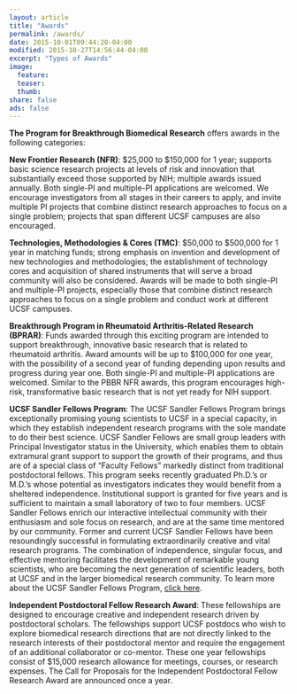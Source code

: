 ```yaml
---
layout: article
title: "Awards"
permalink: /awards/
date: 2015-10-01T09:44:20-04:00
modified: 2015-10-27T14:56:44-04:00
excerpt: "Types of Awards"
image:
  feature:
  teaser:
  thumb:
share: false
ads: false
---
```

**The Program for Breakthrough Biomedical Research** offers awards in the following categories:

**New Frontier Research (NFR)**: $25,000 to $150,000 for 1 year; supports basic science research projects at levels of risk and innovation that substantially exceed those supported by NIH; multiple awards issued annually. Both single-PI and multiple-PI applications are welcomed. We encourage investigators from all stages in their careers to apply, and invite multiple PI projects that combine distinct research approaches to focus on a single problem; projects that span different UCSF campuses are also encouraged.

**Technologies, Methodologies & Cores (TMC)**: $50,000 to $500,000 for 1 year in matching funds; strong emphasis on invention and development of new technologies and methodologies; the establishment of technology cores and acquisition of shared instruments that will serve a broad community will also be considered. Awards will be made to both single-PI and multiple-PI projects, especially those that combine distinct research approaches to focus on a single problem and conduct work at different UCSF campuses.

**Breakthrough Program in Rheumatoid Arthritis-Related Research (BPRAR)**: Funds awarded through this exciting program are intended to support breakthrough, innovative basic research that is related to rheumatoid arthritis. Award amounts will be up to $100,000 for one year, with the possibility of a second year of funding depending upon results and progress during year one. Both single-PI and multiple-PI applications are welcomed. Similar to the PBBR NFR awards, this program encourages high-risk, transformative basic research that is not yet ready for NIH support.

**UCSF Sandler Fellows Program**: The UCSF Sandler Fellows Program brings exceptionally promising young scientists to UCSF in a special capacity, in which they establish independent research programs with the sole mandate to do their best science. UCSF Sandler Fellows are small group leaders with Principal Investigator status in the University, which enables them to obtain extramural grant support to support the growth of their programs, and thus are of a special class of “Faculty Fellows” markedly distinct from traditional postdoctoral fellows. This program seeks recently graduated Ph.D.’s or M.D.’s whose potential as investigators indicates they would benefit from a sheltered independence. Institutional support is granted for five years and is sufficient to maintain a small laboratory of two to four members. UCSF Sandler Fellows enrich our interactive intellectual community with their enthusiasm and sole focus on research, and are at the same time mentored by our community. Former and current UCSF Sandler Fellows have been resoundingly successful in formulating extraordinarily creative and vital research programs. The combination of independence, singular focus, and effective mentoring facilitates the development of remarkable young scientists, who are becoming the next generation of scientific leaders, both at UCSF and in the larger biomedical research community. To learn more about the UCSF Sandler Fellows Program, [click here](http://fellows.ucsf.edu).

**Independent Postdoctoral Fellow Research Award**: These fellowships are designed to encourage creative and independent research driven by postdoctoral scholars. The fellowships support UCSF postdocs who wish to explore biomedical research directions that are not directly linked to the research interests of their postdoctoral mentor and require the engagement of an additional collaborator or co-mentor. These one year fellowships consist of $15,000 research allowance for meetings, courses, or research expenses. The Call for Proposals for the Independent Postdoctoral Fellow Research Award are announced once a year.